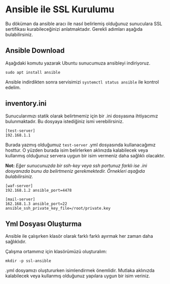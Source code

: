 #  Ansible ile SSL Kurulumu

Bu döküman da ansible aracı ile nasıl belirlemiş olduğunuz sunuculara SSL sertifikası kurabileceğinizi anlatmaktadır. Gerekli adımları aşağıda bulabilirsiniz.


## Ansible Download

Aşağıdaki komutu yazarak Ubuntu sunucumuza ansibleyi indiriyoruz.

```
sudo apt install ansible
```

Ansible indirdikten sonra servisimizi  `systemctl status ansible` ile kontrol edelim.



## inventory.ini

Sunucularımızı statik olarak belirtmemiz için bir .ini dosyasına ihtiyacımız bulunmaktadır. Bu dosyaya istediğiniz ismi verebilirsiniz.

```
[test-server]
192.168.1.1
```


Burada yazmış olduğumuz `test-server` .yml dosyasında kullanacağımız hosttur. O yüzden burada isim belirlerken aklınızda kalabilecek veya kullanmış olduğunuz servera uygun bir isim vermeniz daha sağlıklı olacaktır.

**Not:** *Eğer sunucunuzda bir ssh-key veya ssh portunuz farklı ise .ini dosyanızda bunu da belirtmeniz gerekmektedir. Örnekleri aşağıda bulabilirsiniz.*


```
[waf-server]
192.168.1.2 ansible_port=4478

[mail-server]
162.168.1.3 ansible_port=22 ansible_ssh_private_key_file=/root/private.key
```


## Yml Dosyası Oluşturma

Ansible ile çalışırken klasör olarak farklı farklı ayırmak her zaman daha sağlıklıdır.

Çalışma ortamımız için klasörümüzü oluşturalım:

```
mkdir -p ssl-ansible
```

.yml dosyamızı oluştururken isimlendirmek önemlidir. Mutlaka aklınızda kalabilecek veya kullanmış olduğunuz yapılara uygun bir isim veriniz.


```

```







